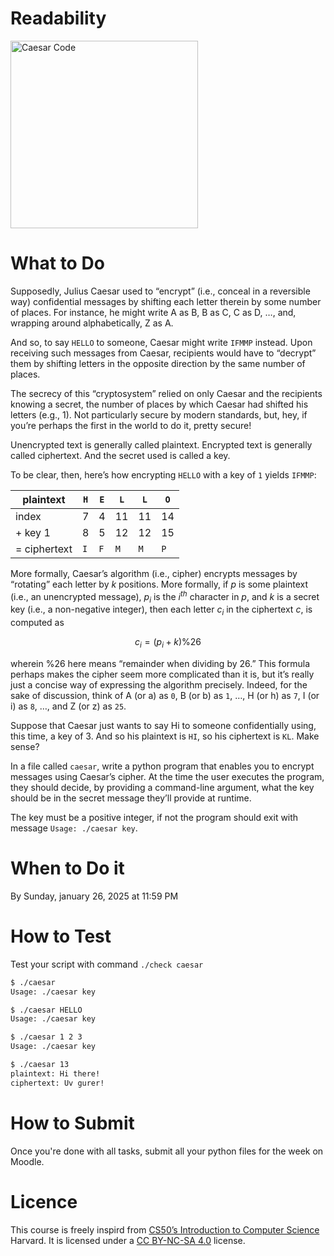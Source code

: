 # Readability

<img src="https://cs50.harvard.edu/x/2024/psets/2/caesar/cipher.jpg" alt="Caesar Code" width="300">

# What to Do

Supposedly, Julius Caesar used to “encrypt” (i.e., conceal in a reversible way) confidential messages by shifting each letter therein by some number of places. For instance, he might write A as B, B as C, C as D, …, and, wrapping around alphabetically, Z as A. 

And so, to say `HELLO` to someone, Caesar might write `IFMMP` instead. Upon receiving such messages from Caesar, recipients would have to “decrypt” them by shifting letters in the opposite direction by the same number of places.

The secrecy of this “cryptosystem” relied on only Caesar and the recipients knowing a secret, the number of places by which Caesar had shifted his letters (e.g., 1). Not particularly secure by modern standards, but, hey, if you’re perhaps the first in the world to do it, pretty secure!

Unencrypted text is generally called plaintext. Encrypted text is generally called ciphertext. And the secret used is called a key.

To be clear, then, here’s how encrypting `HELLO` with a key of `1` yields `IFMMP`:

| **plaintext** | `H` | `E` | `L` | `L` | `O` |
| ------------- | --- | --- | --- | --- | --- |
| index | 7 | 4 | 11 | 11 | 14 |
| + key 1 | 8 | 5 | 12 | 12 | 15 |
| = ciphertext | `I` | `F` | `M` | `M` | `P` |

More formally, Caesar’s algorithm (i.e., cipher) encrypts messages by “rotating” each letter by $k$ positions. More formally, if $p$ is some plaintext (i.e., an unencrypted message), $p_i$ is the $i^{th}$ character in $p$, and $k$ is a secret key (i.e., a non-negative integer), then each letter $c_i$ in the ciphertext $c$, is computed as

$$ c_i = (p_i+k) \% 26 $$

wherein $\% 26$ here means “remainder when dividing by 26.” This formula perhaps makes the cipher seem more complicated than it is, but it’s really just a concise way of expressing the algorithm precisely. Indeed, for the sake of discussion, think of A (or a) as `0`, B (or b) as `1`, …, H (or h) as `7`, I (or i) as `8`, …, and Z (or z) as `25`. 

Suppose that Caesar just wants to say Hi to someone confidentially using, this time, a key of 3. And so his plaintext is `HI`, so his ciphertext is `KL`. Make sense?

In a file called `caesar`, write a python program that enables you to encrypt messages using Caesar’s cipher. At the time the user executes the program, they should decide, by providing a command-line argument, what the key should be in the secret message they’ll provide at runtime. 

The key must be a positive integer, if not the program should exit with message `Usage: ./caesar key`.

# When to Do it

By Sunday, january 26, 2025 at 11:59 PM

# How to Test

Test your script with command `./check caesar`

```bash
$ ./caesar 
Usage: ./caesar key
```
```bash
$ ./caesar HELLO
Usage: ./caesar key
```
```bash
$ ./caesar 1 2 3 
Usage: ./caesar key
```
```bash
$ ./caesar 13 
plaintext: Hi there! 
ciphertext: Uv gurer!
```

# How to Submit

Once you're done with all tasks, submit all your python files for the week on Moodle.

# Licence

This course is freely inspird from [CS50’s Introduction to Computer Science](https://cs50.harvard.edu/x/2025/) Harvard. It is licensed under a [CC BY-NC-SA 4.0](https://creativecommons.org/licenses/by-nc-sa/4.0/) license. 
